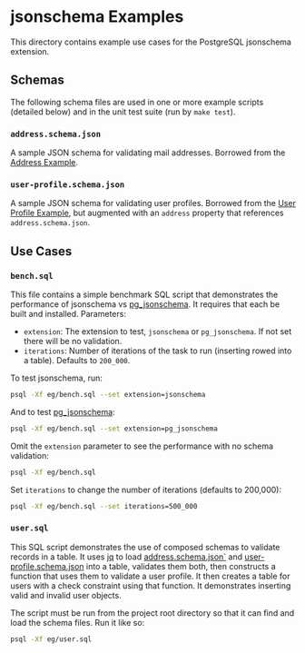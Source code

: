 jsonschema Examples
===================

This directory contains example use cases for the PostgreSQL jsonschema
extension.

Schemas
-------

The following schema files are used in one or more example scripts (detailed
below) and in the unit test suite (run by `make test`).

### `address.schema.json`

A sample JSON schema for validating mail addresses. Borrowed from the [Address
Example].

### `user-profile.schema.json`

A sample JSON schema for validating user profiles. Borrowed from the [User
Profile Example], but augmented with an `address` property that references
`address.schema.json`.

Use Cases
---------

### `bench.sql`

This file contains a simple benchmark SQL script that demonstrates the
performance of jsonschema vs [pg_jsonschema]. It requires that each be built
and installed. Parameters:

*   `extension`: The extension to test, `jsonschema` or `pg_jsonschema`.
    If not set there will be no validation.
*   `iterations`: Number of iterations of the task to run (inserting rowed
    into a table). Defaults to `200_000`.

 To test jsonschema, run:

```sh
psql -Xf eg/bench.sql --set extension=jsonschema

```

And to test [pg_jsonschema]:

```sh
psql -Xf eg/bench.sql --set extension=pg_jsonschema
```

Omit the `extension` parameter to see the performance with no schema
validation:

```sh
psql -Xf eg/bench.sql
```

Set `iterations` to change the number of iterations (defaults to 200,000):

```sh
psql -Xf eg/bench.sql --set iterations=500_000
```

### `user.sql`

This SQL script demonstrates the use of composed schemas to validate records
in a table. It uses [jq] to load  [address.schema.json`](#addressschemajson)
and [user-profile.schema.json](#user-profileschemajson) into a table,
validates them both, then constructs a function that uses them to validate a
user profile. It then creates a table for users with a check constraint using
that function. It demonstrates inserting valid and invalid user objects.

The script must be run from the project root directory so that it can find and
load the schema files. Run it like so:

``` sh
psql -Xf eg/user.sql
```

  [Address Example]: https://json-schema.org/learn/json-schema-examples#address
  [User Profile Example]: https://json-schema.org/learn/json-schema-examples#user-profile
  [pg_jsonschema]: https://github.com/supabase/pg_jsonschema
  [jq]: https://jqlang.github.io/jq/manual/